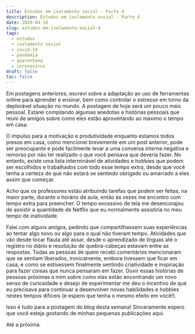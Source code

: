 ```yaml
---
title: Estudos em isolamento social - Parte 4
description: Estudos em isolamento social - Parte 4
date: 2020-04-18
slug: estudos-em-isolamento-social-4
tags:
  - estudos
  - isolamento social
  - covid-19
  - pandemia
  - quarentena
  - coronavírus
draft: false
toc: false
---
```


Em postagens anteriores, escrevi sobre a adaptação ao uso de ferramentas online para aprender e ensinar, bem como controlar o estresse em torno da deplorável situação no mundo. A postagem de hoje será um pouco mais pessoal. Estarei compilando algumas anedotas e histórias pessoais que reuni de amigos sobre como eles estão aproveitando ao máximo o tempo em casa.

O impulso para a motivação e produtividade enquanto estamos todos presos em casa, como mencionei brevemente em um post anterior, pode ser preocupante e pode facilmente levar a uma conversa interna negativa e remorso por não ter realizado o que você pensava que deveria fazer. No entanto, existe uma lista interminável de atividades e hobbies que podem ser escolhidos e trabalhados com todo esse tempo extra, desde que você tenha a certeza de que não estará se sentindo obrigado ou amarrado a eles assim que começar.

Acho que os professores estão atribuindo tarefas que podem ser feitas, na maior parte, durante o horário de aula, então às vezes me encontro com tempo extra para preencher. O tempo excessivo de tela me desencorajou de assistir a quantidade de Netflix que eu normalmente assistiria no meu tempo de inatividade.

Falei com alguns amigos, pedindo que compartilhassem suas experiências ao tentar algo novo ou algo para o qual não tiveram tempo. Atividades que vão desde tocar flauta até assar, desde o aprendizado de línguas até o registro no diário e resolução de quebra-cabeças estavam entre as respostas. Todas as pessoas de quem recebi comentários mencionaram que se sentiam liberados, ironicamente, embora tivessem que ficar em casa, e como se estivessem finalmente sentindo criatividade e inspiração para fazer coisas que nunca pensaram em fazer. Ouvir essas histórias de pessoas próximas a mim sobre como elas estão encontrando um novo senso de curiosidade e desejo de experimentar me deu o incentivo de que eu precisava para continuar a desenvolver novas habilidades e hobbies nestes tempos difíceis (e espero que tenha o mesmo efeito em você!).

Isso é tudo para a postagem do blog desta semana! Sinceramente espero que você esteja gostando de minhas pequenas publicações aqui.

Até a próxima.